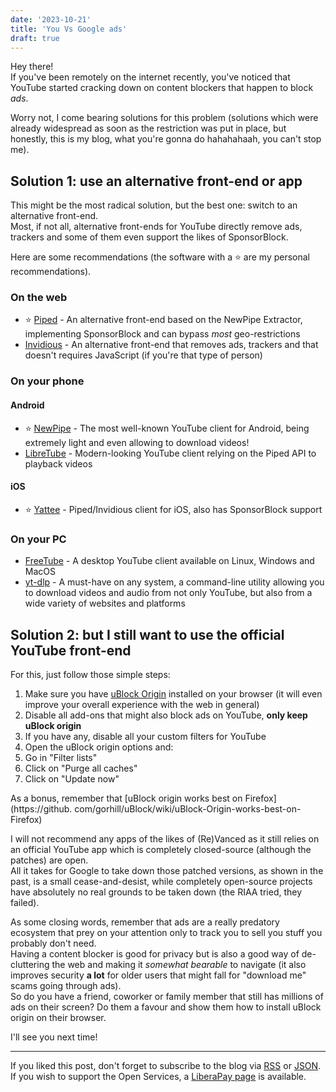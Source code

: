 ```yaml
---
date: '2023-10-21'
title: 'You Vs Google ads'
draft: true
---
```


Hey there!  
If you've been remotely on the internet recently, you've noticed that YouTube
started cracking down on content blockers that happen to block *ads*.

Worry not, I come bearing solutions for this problem (solutions which were
already widespread as soon as the restriction was put in place, but honestly,
this is my blog, what you're gonna do hahahahaah, you can't stop me).

## Solution 1: use an alternative front-end or app

This might be the most radical solution, but the best one: switch to an
alternative front-end.  
Most, if not all, alternative front-ends for YouTube directly remove ads,
trackers and some of them even support the likes of SponsorBlock.

Here are some recommendations (the software with a ⭐ are my personal
recommendations).

### On the web

- ⭐ [Piped](https://piped.video/trending) - An alternative front-end based on
the NewPipe Extractor, implementing SponsorBlock and can bypass *most*
geo-restrictions
- [Invidious](https://docs.invidious.io/instances/) - An alternative front-end
that removes ads, trackers and that doesn't requires JavaScript (if you're that
type of person)

### On your phone

#### Android

- ⭐ [NewPipe](https://newpipe.net/) - The most well-known YouTube client for
Android, being extremely light and even allowing to download videos!
- [LibreTube](https://libretube.dev/) - Modern-looking YouTube client relying
on the Piped API to playback videos 

#### iOS

- ⭐ [Yattee](https://github.com/yattee/yattee) - Piped/Invidious client for
iOS, also has SponsorBlock support

### On your PC

- [FreeTube](https://freetubeapp.io/) - A desktop YouTube client available on
Linux, Windows and MacOS
- [yt-dlp](https://github.com/yt-dlp/yt-dlp) - A must-have on any system, a
command-line utility allowing you to download videos and audio from not only
YouTube, but also from a wide variety of websites and platforms

## Solution 2: but I still want to use the official YouTube front-end

For this, just follow those simple steps:
1. Make sure you have [uBlock Origin](https://github.com/gorhill/uBlock)
installed on your browser (it will even improve your overall experience with
the web in general)
2. Disable all add-ons that might also block ads on YouTube, **only keep
uBlock origin**
3. If you have any, disable all your custom filters for YouTube
4. Open the uBlock origin options and:
 1. Go in "Filter lists"
 2. Click on "Purge all caches"
 3. Click on "Update now"

As a bonus, remember that [uBlock origin works best on Firefox](https://github.
com/gorhill/uBlock/wiki/uBlock-Origin-works-best-on-Firefox)

I will not recommend any apps of the likes of (Re)Vanced as it still relies on
an official YouTube app which is completely closed-source (although the
patches) are open.  
All it takes for Google to take down those patched versions, as shown in the
past, is a small cease-and-desist, while completely open-source projects have
absolutely no real grounds to be taken down (the RIAA tried, they failed).

As some closing words, remember that ads are a really predatory ecosystem that
prey on your attention only to track you to sell you stuff you probably don't
need.  
Having a content blocker is good for privacy but is also a good way of
de-cluttering the web and making it *somewhat bearable* to navigate (it also
improves security **a lot** for older users that might fall for "download me"
scams going through ads).  
So do you have a friend, coworker or family member that still has millions of
ads on their screen? Do them a favour and show them how to install uBlock
origin on their browser.

I'll see you next time!

---

If you liked this post, don't forget to subscribe to the blog via [RSS](/blog/index.xml) or [JSON](/blog/index.json).  
If you wish to support the Open Services, a [LiberaPay page](https://liberapay.com/Jae) is available.
